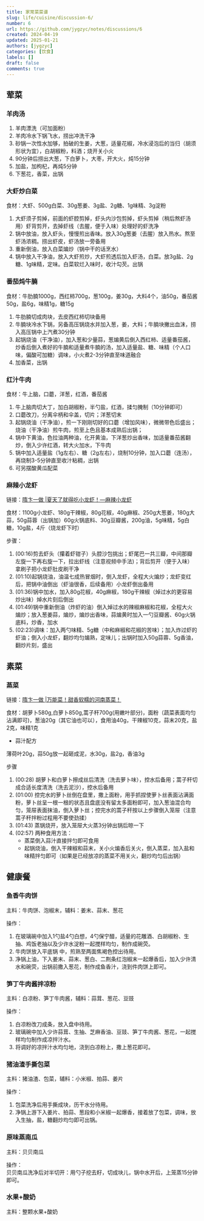 ```yaml
---
title: 家常菜菜谱
slug: life/cuisine/discussion-6/
number: 6
url: https://github.com/jygzyc/notes/discussions/6
created: 2024-04-19
updated: 2025-01-21
authors: [jygzyc]
categories: [饮食]
labels: []
draft: false
comments: true
---
```


<!-- name: cookbook -->

## 荤菜

### 羊肉汤

1. 羊肉漂洗（可加面粉）
2. 羊肉冷水下锅飞水，捞出冲洗干净
3. 砂锅一次性水加够，拍破的生姜，大葱，适量花椒，冷水浸泡后的当归（胡须形状为宜），白胡椒粉，料酒；烧开关小火
4. 90分钟后捞出大葱，下白萝卜，大枣，开大火，炖15分钟
5. 加盐，加枸杞，再炖5分钟
6. 下葱花，香菜，出锅

### 大虾炒白菜

食材：大虾、500g白菜、30g葱姜、3g盐、2g糖、1g味精、3g淀粉

1. 大虾须子剪掉，前面的虾腔剪掉，虾头内沙包剪掉，虾头剪掉（稍后熬虾汤用）虾背剪开，去掉虾线（去腥，便于入味）处理好的虾洗净
2. 锅中放油，放入虾头，慢慢煎出香味。放入30g葱姜（去腥）放入热水。熬至虾汤浓稠。捞出虾皮，虾汤放一旁备用
3. 重新倒油，放入白菜煸炒（锅中干的话烹水）
4. 锅中放入干净油，放入大虾煎炒，大虾煎透后加入虾汤，白菜。放3g盐、2g糖、1g味精，定味。白菜软烂入味时，收汁勾芡。出锅

### 番茄炖牛腩

食材：牛肋腩1000g，西红柿700g，葱100g，姜30g，大料4个，油50g，番茄酱50g，盐6g，味精1g，糖15g

1. 牛肋腩切成肉块，去皮西红柿切块备用
2. 牛腩块冷水下锅，另备高压锅烧水并加入葱，姜，大料；牛腩块撇出血沫，捞入高压锅中上汽煮30分钟
3. 起锅烧油（干净油），加入葱和少量蒜，葱煸黄后倒入西红柿、适量番茄酱，炒香后倒入煮好的牛腩和适量煮牛腩的汤，加入适量盐、糖、味精（个人口味，偏酸可加糖）调味，小火煮2-3分钟直至味道融合
4. 加香菜，出锅

### 红汁牛肉

食材：牛上脑，口蘑，洋葱，红酒，番茄酱

1. 牛上脑肉切大丁，加白胡椒粉，半勺盐，红酒，揉匀腌制（10分钟即可）
2. 口蘑改刀，分离伞柄和伞盖，切片；洋葱切末
3. 起锅烧油（干净油），煎一下刚刚切好的口蘑（增加风味），微微带色后盛出；烧油（干净油）煎牛肉，煎至上色且基本成熟后出锅；
4. 锅中下黄油，色拉油两种油，化开黄油，下洋葱炒出香味，加适量番茄酱翻炒，倒入少许红酒，转大火加水，下牛肉
5. 锅中加入适量盐（1g左右）、糖（2g左右），烧制10分钟，加入口蘑（连汤），再烧制3-5分钟直至收汁粘稠，出锅
6. 可另摆酸黄瓜配菜

### 麻辣小龙虾

链接：[隋卞一做 |夏天了就得吃小龙虾！—麻辣小龙虾](https://www.bilibili.com/video/BV14r421c7R8)

食材：1100g小龙虾、180g干辣椒，80g花椒，40g麻椒、250g大葱姜，180g大蒜，50g蒜蓉（出锅加）60g火锅底料、30g豆瓣酱，200g油，5g味精，5g白糖，10g盐，4斤（烧龙虾下时）

步骤：
1. (00:16)剪去虾头（攥着虾钳子）头腔沙包挑出；虾尾巴一共三瓣，中间那瓣左旋一下再右旋一下，拉出虾线（注意视频中手法)；背后剪开（便于入味）拿刷子把小龙虾肚皮刷干净
2. (01:10)起锅烧油，油温七成热冒烟时，倒入龙虾，全程大火煸炒；龙虾变红后，把锅中油倒出（虾油很香，后续备用）小龙虾倒出备用   
3. (01:36)锅中加水，加入80g花椒，40g麻椒，180g干辣椒（焯过水的更容易炒出味）焯水片刻后倒出  
4. (01:49)锅中重新倒油（炸虾的油）倒入焯过水的辣椒麻椒和花椒，全程大火煸炒；放入葱姜蒜，煸炒，煸炒出香味，蒜煸黄时加入一勺豆瓣酱、60g火锅底料，炒香，加水  
5. (02:23)调味：加入两勺味精、5g糖（中和麻椒和花椒的苦味）；加入炸过虾的虾油；倒入小龙虾，翻炒均匀煸熟，定味儿；出锅时加入50g蒜蓉、5g香油，翻炒片刻，盛出  

## 素菜

### 蒸菜

链接：[隋卞一做 |万能菜！甜香软糯的河南蒸菜！]( https://www.bilibili.com/video/BV1nb421e7tJ)

食材：胡萝卜580g,白萝卜850g,蒿子秆700g(用嫩叶部分)，面粉（蔬菜表面均匀沾满即可)，葱油20g（其它油也可以），食用油40g，干辣椒10克，蒜末20克，盐2克，味精1克

- 蒜汁配方

薄荷叶20g，蒜50g放一起砸成泥，水30g，盐2g，香油3g

步骤
1. (00:28) 胡萝卜和白萝卜擦成丝后清洗（洗去萝卜味），控水后备用；蒿子秆切成合适长度清洗（洗去泥沙），控水后备用  
2. (01:00) 控完水的萝卜丝倒在盘里，撒上面粉，用手抓捏使萝卜丝表面沾满面粉，萝卜丝呈一根一根的状态且盘底没有留太多面粉即可，加入葱油混合均匀，笼屉表面抹油，倒入萝卜丝；控完水的蒿子秆按以上步骤倒入笼屉（注意蒿子秆拌粉过程用不要使劲揉）  
3. (01:43) 蒸锅烧开，放入笼屉大火蒸3分钟出锅后晾一下  
4. (02:57) 两种食用方法：
    - 蒸菜倒入蒜汁直接拌匀即可食用
    - 起锅烧油，倒入干辣椒和蒜末，关小火煸香后关火，倒入蒸菜，加入盐和味精拌匀即可（如果是已经放凉的蒸菜不用关火，翻炒均匀后出锅）

## 健康餐

### 鱼香牛肉饼

主料：牛肉饼、泡椒末，辅料：姜末、蒜末、葱花

操作：  
1. 在玻璃碗中加入1勺盐4勺白想，4勺保宁醋，适量的花雕酒、白胡椒粉、生抽、鸡饭老抽以及少许水淀粉一起搅样均匀，制作成碗荧。  
2. 牛肉饼放入平底锅 中，煎熟至两面焦褐色控出待用。  
3. 净锅上油，下入姜末、蒜末、葱白、二荆条红泡椒末一起爆香后，加入少许清水和碗荧，出锅前撒入葱花，制作成鱼香汁，浇到件肉饼上即可。

### 笋丁牛肉酱拌凉粉

主料：白凉粉、笋丁牛肉酱，辅料：蒜茸、葱花、豆豉

操作：  
1. 白凉粉改刀成条，放入盘中待用。
2. 玻璃碗中加入少许蒜茸、生抽、芝麻香油、豆豉、笋丁牛肉酱、葱花，一起搅样均匀制作成凉拌汁水。
3. 将调好的凉拌汁水均匀地，浇到白凉粉上，撒上葱花即可。

### 猪油渣手撕包菜

主料：猪油渣、包菜，辅料：小米椒、拍蒜、姜片

操作：  
1. 包菜洗净后用手撕成块，历干水分待用。
2. 净锅上游下入姜片、拍蒜、葱段和小米椒一起爆香，接着放了包菜，调味，放入生抽，盐，糖翻炒均匀即可出锅。

### 原味蒸南瓜

主料：贝贝南瓜

操作：  
贝贝南瓜洗净后对半切开：用勺子挖去籽，切成块儿，锅中水开后，上笼蒸15分钟即可。

### 水果+酸奶

主料：整颗水果+酸奶